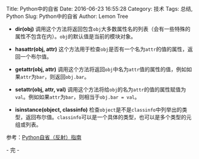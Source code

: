 Title: Python中的自省
Date: 2016-06-23 16:55:28
Category: 技术
Tags: 总结, Python
Slug: Python中的自省
Author: Lemon Tree

+ **dir(obj)**
调用这个方法将返回包含`obj`大多数属性名的列表（会有一些特殊的属性不包含在内）。`obj`的默认值是当前的模块对象。

+ **hasattr(obj, attr)**
这个方法用于检查`obj`是否有一个名为`attr`的值的属性，返回一个布尔值。

+ **getattr(obj, attr)**
调用这个方法将返回`obj`中名为`attr`值的属性的值，例如如果`attr`为`bar`，则返回`obj.bar`。

+ **setattr(obj, attr, val)**
调用这个方法将给`obj`的名为`attr`的值的属性赋值为`val`。例如如果`attr`为`bar`，则相当于`obj.bar = val`。

+ **isinstance(object, classinfo)**
检查`object`是不是`classinfo`中列举出的类型，返回布尔值。`classinfo`可以是一个具体的类型，也可以是多个类型的元组或列表。

参考：[Python自省（反射）指南](http://www.cnblogs.com/huxi/archive/2011/01/02/1924317.html)


\- 完 -
